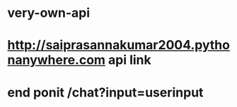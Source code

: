 # very-own-api
# http://saiprasannakumar2004.pythonanywhere.com api link
# end ponit /chat?input=userinput
